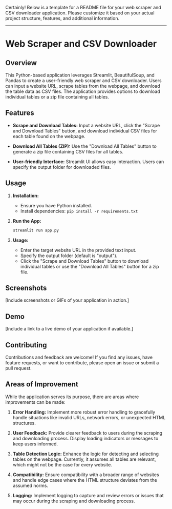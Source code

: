 Certainly! Below is a template for a README file for your web scraper and CSV downloader application. Please customize it based on your actual project structure, features, and additional information.

---

# Web Scraper and CSV Downloader

## Overview

This Python-based application leverages Streamlit, BeautifulSoup, and Pandas to create a user-friendly web scraper and CSV downloader. Users can input a website URL, scrape tables from the webpage, and download the table data as CSV files. The application provides options to download individual tables or a zip file containing all tables.

## Features

- **Scrape and Download Tables:** Input a website URL, click the "Scrape and Download Tables" button, and download individual CSV files for each table found on the webpage.

- **Download All Tables (ZIP):** Use the "Download All Tables" button to generate a zip file containing CSV files for all tables.

- **User-friendly Interface:** Streamlit UI allows easy interaction. Users can specify the output folder for downloaded files.

## Usage

1. **Installation:**
   - Ensure you have Python installed.
   - Install dependencies: `pip install -r requirements.txt`

2. **Run the App:**
   ```bash
   streamlit run app.py
   ```

3. **Usage:**
   - Enter the target website URL in the provided text input.
   - Specify the output folder (default is "output").
   - Click the "Scrape and Download Tables" button to download individual tables or use the "Download All Tables" button for a zip file.

## Screenshots

[Include screenshots or GIFs of your application in action.]

## Demo

[Include a link to a live demo of your application if available.]

## Contributing

Contributions and feedback are welcome! If you find any issues, have feature requests, or want to contribute, please open an issue or submit a pull request.

## Areas of Improvement

While the application serves its purpose, there are areas where improvements can be made:

1. **Error Handling:** Implement more robust error handling to gracefully handle situations like invalid URLs, network errors, or unexpected HTML structures.

2. **User Feedback:** Provide clearer feedback to users during the scraping and downloading process. Display loading indicators or messages to keep users informed.

3. **Table Detection Logic:** Enhance the logic for detecting and selecting tables on the webpage. Currently, it assumes all tables are relevant, which might not be the case for every website.

4. **Compatibility:** Ensure compatibility with a broader range of websites and handle edge cases where the HTML structure deviates from the assumed norms.

5. **Logging:** Implement logging to capture and review errors or issues that may occur during the scraping and downloading process.


